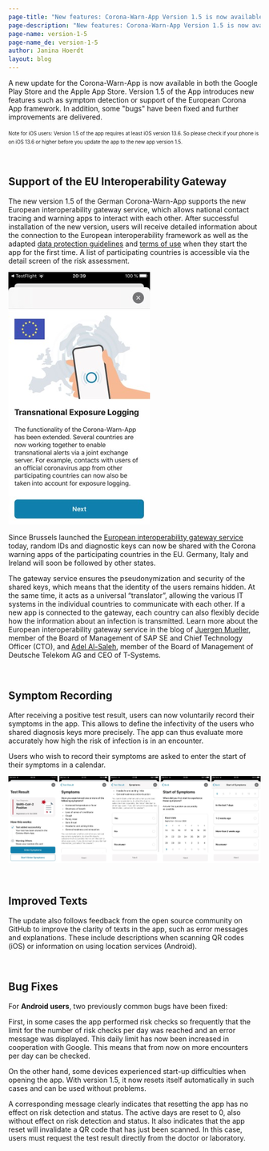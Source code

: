 ```yaml
---
page-title: "New features: Corona-Warn-App Version 1.5 is now available for download"
page-description: "New features: Corona-Warn-App Version 1.5 is now available for download"
page-name: version-1-5
page-name_de: version-1-5
author: Janina Hoerdt
layout: blog
---
```


A new update for the Corona-Warn-App is now available in both the Google Play Store and the Apple App Store. Version 1.5 of the App introduces new features such as symptom detection or support of the European Corona App framework. In addition, some "bugs" have been fixed and further improvements are delivered.  

<span style=font-size:0.7em;>Note for iOS users: Version 1.5 of the app requires at least iOS version 13.6. So please check if your phone is on iOS 13.6 or higher before you update the app to the new app version 1.5.</span>

<!-- overview -->
</br>

## Support of the EU Interoperability Gateway   

The new version 1.5 of the German Corona-Warn-App supports the new European interoperability gateway service, which allows national contact tracing and warning apps to interact with each other.  After successful installation of the new version, users will receive detailed information about the connection to the European interoperability framework as well as the adapted [data protection guidelines](https://www.coronawarn.app/assets/documents/cwa-privacy-notice-en.pdf) and [terms of use](https://www.coronawarn.app/assets/documents/cwa-eula-en.pdf) when they start the app for the first time. A list of participating countries is accessible via the detail screen of the risk assessment.   

<img src="./efgs_en.JPG" title="Corona-Warn-App Risikostatus"></br>

Since Brussels launched the [European interoperability gateway service](https://ec.europa.eu/info/live-work-travel-eu/health/coronavirus-response/digital-solutions/tracing-warning-apps-coronavirus-crisis_en) today, random IDs and diagnostic keys can now be shared with the Corona warning apps of the participating countries in the EU. Germany, Italy and Ireland will soon be followed by other states.   

The gateway service ensures the pseudonymization and security of the shared keys, which means that the identity of the users remains hidden. At the same time, it acts as a universal “translator”, allowing the various IT systems in the individual countries to communicate with each other. If a new app is connected to the gateway, each country can also flexibly decide how the information about an infection is transmitted. Learn more about the European interoperability gateway service in the blog of [Juergen Mueller](), member of the Board of Management of SAP SE and Chief Technology Officer (CTO), and [Adel Al-Saleh](), member of the Board of Management of Deutsche Telekom AG and CEO of T-Systems.  

</br>

## Symptom Recording  

After receiving a positive test result, users can now voluntarily record their symptoms in the app. This allows to define the infectivity of the users who shared diagnosis keys more precisely. The app can thus evaluate more accurately how high the risk of infection is in an encounter.   

Users who wish to record their symptoms are asked to enter the start of their symptoms in a calendar.   

<img src="./symptoms_en.JPG" title="Corona-Warn-App Risikostatus"></br>

</br>

## Improved Texts  

The update also follows feedback from the open source community on GitHub to improve the clarity of texts in the app, such as error messages and explanations. These include descriptions when scanning QR codes (iOS) or information on using location services (Android).  

</br>

## Bug Fixes  

For **Android users**, two previously common bugs have been fixed:  

First, in some cases the app performed risk checks so frequently that the limit for the number of risk checks per day was reached and an error message was displayed. This daily limit has now been increased in cooperation with Google. This means that from now on more encounters per day can be checked.  

On the other hand, some devices experienced start-up difficulties when opening the app. With version 1.5, it now resets itself automatically in such cases and can be used without problems.   

A corresponding message clearly indicates that resetting the app has no effect on risk detection and status. The active days are reset to 0, also without effect on risk detection and status. It also indicates that the app reset will invalidate a QR code that has just been scanned. In this case, users must request the test result directly from the doctor or laboratory.   